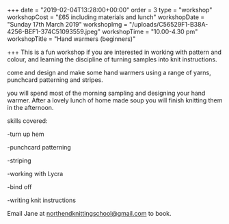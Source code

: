 +++
date = "2019-02-04T13:28:00+00:00"
order = 3
type = "workshop"
workshopCost = "£65 including materials and lunch"
workshopDate = "Sunday 17th March 2019"
workshopImg = "/uploads/C56529F1-B38A-4256-BEF1-374C51093559.jpeg"
workshopTime = "10.00-4.30 pm"
workshopTitle = "Hand warmers (beginners)"

+++
This is a fun workshop if you are interested in working with pattern and colour, and learning the discipline of turning samples into knit instructions.

come and design and make some hand warmers using a range of yarns, punchcard patterning and stripes.

you will spend most of the morning sampling and designing your hand warmer. After a lovely lunch of home made soup you will finish knitting them in the afternoon.

skills covered:

\-turn up hem

\-punchcard patterning

\-striping

\-working with Lycra 

\-bind off

\-writing knit instructions

Email Jane at northendknittingschool@gmail.com to book.